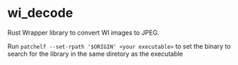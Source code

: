 # wi_decode

Rust Wrapper library to convert WI images to JPEG.

Run `patchelf --set-rpath '$ORIGIN' <your executable>` to set the binary to search for the library in the same diretory as the executable

